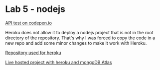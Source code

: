# Lab 5 - nodejs

[API test on codepen.io](https://codepen.io/aaron-claes/pen/jOVoBNe)

Heroku does not allow it to deploy a nodejs project that is not in the root directory of the repository. That's why I was forced to copy the code in a new repo and add some minor changes to make it work with Heroku.

[Repository used for heroku](https://github.com/AaronClaes/lab5-nodejs-messagesAPI)

[Live hosted project with heroku and mongoDB Atlas](https://still-forest-14417.herokuapp.com/)
